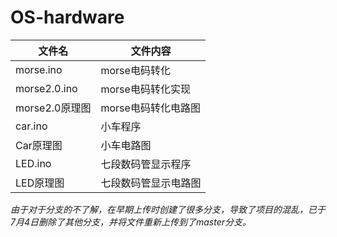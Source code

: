 # OS-hardware
|文件名|文件内容|
|----------|----------|
|morse.ino|morse电码转化|
|morse2.0.ino|morse电码转化实现|
|morse2.0原理图|morse电码转化电路图|
|car.ino|小车程序|
|Car原理图|小车电路图|
|LED.ino|七段数码管显示程序|
|LED原理图|七段数码管显示电路图|

*由于对于分支的不了解，在早期上传时创建了很多分支，导致了项目的混乱，已于7月4日删除了其他分支，并将文件重新上传到了master分支。*
